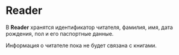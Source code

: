 # Reader

В **Reader** хранятся идентификатор читателя, фамилия, имя, дата рождения, пол и его паспортные данные.

Информация о читателе пока не будет связана с книгами.